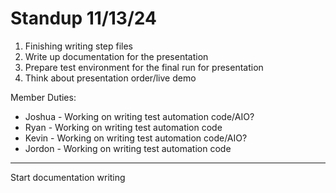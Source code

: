 # Standup 11/13/24

1. Finishing writing step files
2. Write up documentation for the presentation
3. Prepare test environment for the final run for presentation
4. Think about presentation order/live demo

Member Duties:
- Joshua - Working on writing test automation code/AIO?
- Ryan - Working on writing test automation code
- Kevin - Working on writing test automation code/AIO?
- Jordon - Working on writing test automation code

*** 
Start documentation writing